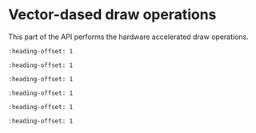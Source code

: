 # Vector-dased draw operations

This part of the API performs the hardware accelerated draw operations.


```{include} ../topics/draw_and_gradient_enumerations.md
:heading-offset: 1
```

```{include} ../topics/draw_and_gradient_structures.md
:heading-offset: 1
```

```{include} ../topics/draw_functions.md
:heading-offset: 1
```

```{include} ../topics/linear_gradient_initialization_and_control_functio.md
:heading-offset: 1
```

```{include} ../topics/extended_linear_gradient_initialization_and_contro.md
:heading-offset: 1
```

```{include} ../topics/radial_gradient_functions_initialization_and_contr.md
:heading-offset: 1
```

